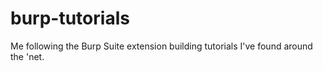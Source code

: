 # burp-tutorials
Me following the Burp Suite extension building tutorials I've found around the 'net.
